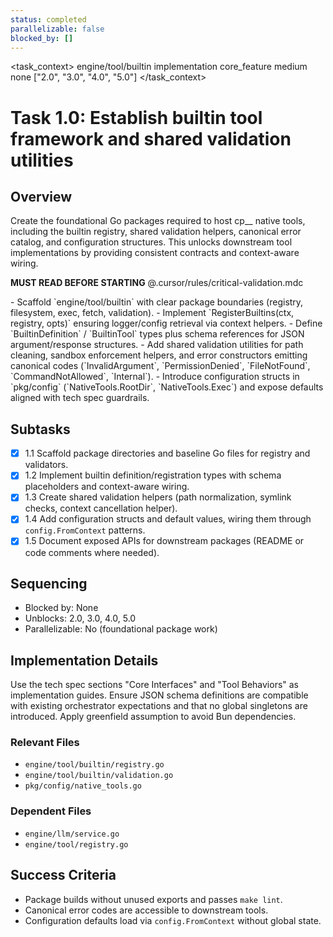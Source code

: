 ```yaml
---
status: completed
parallelizable: false
blocked_by: []
---
```


<task_context>
<domain>engine/tool/builtin</domain>
<type>implementation</type>
<scope>core_feature</scope>
<complexity>medium</complexity>
<dependencies>none</dependencies>
<unblocks>["2.0", "3.0", "4.0", "5.0"]</unblocks>
</task_context>

# Task 1.0: Establish builtin tool framework and shared validation utilities

## Overview

Create the foundational Go packages required to host cp\_\_ native tools, including the builtin registry, shared validation helpers, canonical error catalog, and configuration structures. This unlocks downstream tool implementations by providing consistent contracts and context-aware wiring.

<import>**MUST READ BEFORE STARTING** @.cursor/rules/critical-validation.mdc</import>

<requirements>
- Scaffold `engine/tool/builtin` with clear package boundaries (registry, filesystem, exec, fetch, validation).
- Implement `RegisterBuiltins(ctx, registry, opts)` ensuring logger/config retrieval via context helpers.
- Define `BuiltinDefinition` / `BuiltinTool` types plus schema references for JSON argument/response structures.
- Add shared validation utilities for path cleaning, sandbox enforcement helpers, and error constructors emitting canonical codes (`InvalidArgument`, `PermissionDenied`, `FileNotFound`, `CommandNotAllowed`, `Internal`).
- Introduce configuration structs in `pkg/config` (`NativeTools.RootDir`, `NativeTools.Exec`) and expose defaults aligned with tech spec guardrails.
</requirements>

## Subtasks

- [x] 1.1 Scaffold package directories and baseline Go files for registry and validators.
- [x] 1.2 Implement builtin definition/registration types with schema placeholders and context-aware wiring.
- [x] 1.3 Create shared validation helpers (path normalization, symlink checks, context cancellation helper).
- [x] 1.4 Add configuration structs and default values, wiring them through `config.FromContext` patterns.
- [x] 1.5 Document exposed APIs for downstream packages (README or code comments where needed).

## Sequencing

- Blocked by: None
- Unblocks: 2.0, 3.0, 4.0, 5.0
- Parallelizable: No (foundational package work)

## Implementation Details

Use the tech spec sections "Core Interfaces" and "Tool Behaviors" as implementation guides. Ensure JSON schema definitions are compatible with existing orchestrator expectations and that no global singletons are introduced. Apply greenfield assumption to avoid Bun dependencies.

### Relevant Files

- `engine/tool/builtin/registry.go`
- `engine/tool/builtin/validation.go`
- `pkg/config/native_tools.go`

### Dependent Files

- `engine/llm/service.go`
- `engine/tool/registry.go`

## Success Criteria

- Package builds without unused exports and passes `make lint`.
- Canonical error codes are accessible to downstream tools.
- Configuration defaults load via `config.FromContext` without global state.
